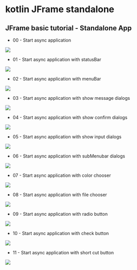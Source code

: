 # kotlin JFrame standalone

## JFrame basic tutorial - Standalone App

* 00 - Start async application

![](https://github.com/kotlin-es/kotlin-JFrame-standalone/blob/master/00-start-async-application/src/main/resources/KFrame-async.gif)

* 01 - Start async application with statusBar

![](https://github.com/kotlin-es/kotlin-JFrame-standalone/blob/master/01-start-async-statusBar-application/src/main/resources/KFrame-async-statusBar.gif)

* 02 - Start async application with menuBar

![](https://github.com/kotlin-es/kotlin-JFrame-standalone/blob/master/02-start-async-menuBar-application/src/main/resources/KFrame-async-menuBar.gif)

* 03 - Start async application with show message dialogs

![](https://github.com/kotlin-es/kotlin-JFrame-standalone/blob/master/03-start-async-message-application/src/main/resources/KFrame-async-message.gif)

* 04 - Start async application with show confirm dialogs

![](https://github.com/kotlin-es/kotlin-JFrame-standalone/blob/master/04-start-async-dialog-application/src/main/resources/KFrame-async-dialogs.gif)

* 05 - Start async application with show input dialogs

![](https://github.com/kotlin-es/kotlin-JFrame-standalone/blob/master/05-start-async-inputDialog-application/src/main/resources/KFrame-async-inputs.gif)

* 06 - Start async application with subMenubar dialogs

![](https://github.com/kotlin-es/kotlin-JFrame-standalone/blob/master/06-start-async-subMenubar-application/src/main/resources/KFrame-async-subMenubar.gif)

* 07 - Start async application with color chooser

![](https://github.com/kotlin-es/kotlin-JFrame-standalone/blob/master/07-start-async-colorChooser-application/src/main/resources/KFrame-async-color-chooser.gif)

* 08 - Start async application with file chooser

![](https://github.com/kotlin-es/kotlin-JFrame-standalone/blob/master/08-start-async-fileChooser-application/src/main/resources/KFrame-async-file-chooser.gif)

* 09 - Start async application with radio button

![](https://github.com/kotlin-es/kotlin-JFrame-standalone/blob/master/09-start-async-radiobutton-application/src/main/resources/KFrame-async-radioButton-chooser.gif)

* 10 - Start async application with check button

![](https://github.com/kotlin-es/kotlin-JFrame-standalone/blob/master/10-start-async-checkbutton-application/src/main/resources/KFrame-async-checkButton-chooser.gif)

* 11 - Start async application with short cut button

![](https://github.com/kotlin-es/kotlin-JFrame-standalone/blob/master/11-start-async-shortcut-button-application/src/main/resources/KFrame-async-shortcutbutton-chooser.gif)

